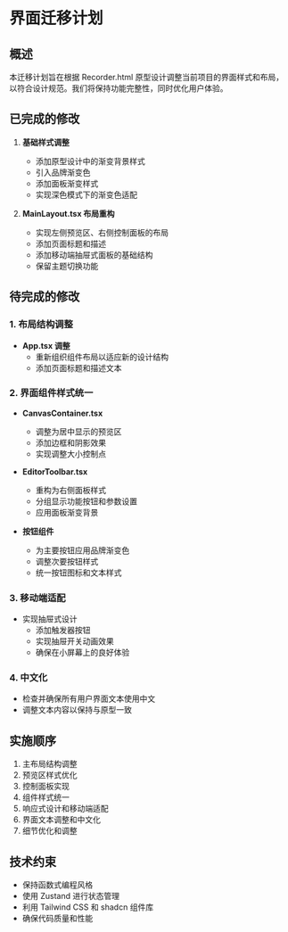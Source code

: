 # 界面迁移计划

## 概述

本迁移计划旨在根据 Recorder.html 原型设计调整当前项目的界面样式和布局，以符合设计规范。我们将保持功能完整性，同时优化用户体验。

## 已完成的修改

1. **基础样式调整**
   - 添加原型设计中的渐变背景样式
   - 引入品牌渐变色
   - 添加面板渐变样式
   - 实现深色模式下的渐变色适配

2. **MainLayout.tsx 布局重构**
   - 实现左侧预览区、右侧控制面板的布局
   - 添加页面标题和描述
   - 添加移动端抽屉式面板的基础结构
   - 保留主题切换功能

## 待完成的修改

### 1. 布局结构调整

- **App.tsx 调整**
  - 重新组织组件布局以适应新的设计结构
  - 添加页面标题和描述文本

### 2. 界面组件样式统一

- **CanvasContainer.tsx**
  - 调整为居中显示的预览区
  - 添加边框和阴影效果
  - 实现调整大小控制点

- **EditorToolbar.tsx**
  - 重构为右侧面板样式
  - 分组显示功能按钮和参数设置
  - 应用面板渐变背景

- **按钮组件**
  - 为主要按钮应用品牌渐变色
  - 调整次要按钮样式
  - 统一按钮图标和文本样式

### 3. 移动端适配

- 实现抽屉式设计
  - 添加触发器按钮
  - 实现抽屉开关动画效果
  - 确保在小屏幕上的良好体验

### 4. 中文化

- 检查并确保所有用户界面文本使用中文
- 调整文本内容以保持与原型一致

## 实施顺序

1. 主布局结构调整
2. 预览区样式优化
3. 控制面板实现
4. 组件样式统一
5. 响应式设计和移动端适配
6. 界面文本调整和中文化
7. 细节优化和调整

## 技术约束

- 保持函数式编程风格
- 使用 Zustand 进行状态管理
- 利用 Tailwind CSS 和 shadcn 组件库
- 确保代码质量和性能
